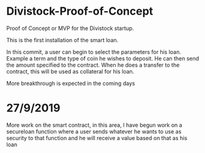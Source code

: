 # Divistock-Proof-of-Concept
Proof of Concept or MVP for the Divistock startup.


This is the first installation of the smart loan.

In this commit, a user can begin to select the parameters for his loan. Example a term and the type of coin he wishes to deposit.
He can then send the amount specified to the contract.
When he does a transfer to the contract, this will be used as collateral for his loan.

More breakthrough is expected in the coming days

# 27/9/2019

More work on the smart contract, in this area, I have  begun work on a secureloan function where a user sends whatever he wants to use as security to that function and he will receive a value based on that as his loan
